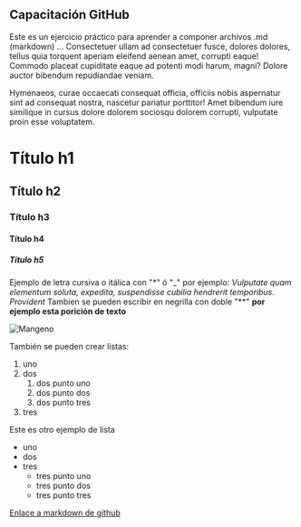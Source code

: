 ## Capacitación GitHub

Este es un ejercicio práctico para aprender a componer archivos .md (markdown) ... Consectetuer ullam ad consectetuer fusce, dolores dolores, tellus quia torquent aperiam eleifend aenean amet, corrupti eaque! Commodo placeat cupiditate eaque ad potenti modi harum, magni? Dolore auctor bibendum repudiandae veniam.

Hymenaeos, curae occaecati consequat officia, officiis nobis aspernatur sint ad consequat nostra, nascetur pariatur porttitor! Amet bibendum iure similique in cursus dolore dolorem sociosqu dolorem corrupti, vulputate proin esse voluptatem.

# Título h1
## Título h2
### Título h3
#### Título h4
##### Título h5

Ejemplo de letra cursiva o itálica con "\*" ó "_" por ejemplo: _Vulputate quam elementum soluta, expedita, suspendisse cubilia hendrerit temporibus. Provident_ Tambien se pueden escribir en negrilla con doble "\*\*" **por ejemplo esta porición de texto**

![Mangeno](https://media.vandalsports.com/i/640x360/7-2020/2020727122458_1.jpg)

También se pueden crear listas:
1. uno
2. dos
   1. dos punto uno
   2. dos punto dos
   3. dos punto tres
3. tres

Este es otro ejemplo de lista

* uno
* dos
* tres
  * tres punto uno
  * tres punto dos
  * tres punto tres

[Enlace a markdown de github](https://guides.github.com/pdfs/markdown-cheatsheet-online.pdf)